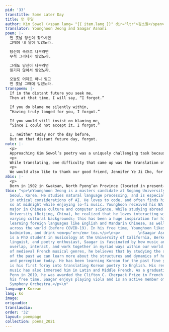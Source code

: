 ```yaml
---
pid: '33'
transtitle: Some Later Day
title: 먼 후일
author: Kim Sowol (<span lang= "{{ item.lang }}" dir="ltr">김소월</span>)
translator: Younghoon Jeong and Saagar Asnani
poem: |-
  먼 훗날 당신이 찾으시면
  그때에 내 말이 잊었노라.

  당신이 속으로 나무라면
  무척 그리다가 잊었노라.

  그래도 당신이 나무라면
  믿기지 않아서 잊었노라.

  오늘도 어제도 아니 잊고
  먼 훗날 그때에 잊었노라.
transpoem: |-
  If in the distant future you seek me,
  Then at that time, I will say, “I forgot.”

  If you do blame me silently within,
  “Having truly longed for you, I forgot.”

  If you would still insist on blaming me,
  “Since I could not accept it, I forgot.”

  I, neither today nor the day before,
  But on that distant future day, forgot.
note: |-
  <p>
  Approaching Kim Sowol’s poetry was a uniquely challenging task because of its ties to Korean folk songs, its economical use of language, and its tight metrical structure. Though it is composed of but eight short lines, Kim takes the reader on a journey of heartbreak, inner conflict, and eventual catharsis through the poem. While translating, we wanted to preserve three key elements of the original: the decasyllabic metrical structure, the alternating end repetition of the conditional tense with the word “forgot” (<span lang= "{{ item.lang }}" dir="ltr">잊었노라</span>), and the facile movement between narration and direct speech. We hoped to bring out his nuanced emotions in English without obfuscating the beautiful Korean words from which they arose.</p>
  <p>
  While translating, one difficulty that came up was the translation of the title. <span lang= "{{ item.lang }}" dir="ltr">먼 후일</span> (derived from the Chinese character <span lang= "{{ item.lang }}" dir="ltr">後日</span>) is an idiomatic expression that differs from the commonly used Korean word for future, <span lang= "{{ item.lang }}" dir="ltr">미래</span>, in that it indicates a far-off day, a day that comes later, or one that will never come to pass. Though our initial instinct was to translate it as “future day,” that would have effaced its semantic clarity through the idiom, so we chose to use “Some later day”: one which may or may not ever occur. Kim also uses the word <span lang= "{{ item.lang }}" dir="ltr">흣날</span> in the body of the poem, which is very close to <span lang= "{{ item.lang }}" dir="ltr">후일</span>, but with a greater emphasis on time elapsed. Since a literal translation could easily become very wordy here (e.g. “on a far off day that is yet to come”), we instead chose the phrase “distant future” to stand in for the multiplicity of <span lang= "{{ item.lang }}" dir="ltr">흣날</span>.</p>
  <p>
  We would also like to thank our good friend, Jennifer Ye Ji Cho, for her insightful feedback and nuanced comments on how to capture the poetic Korean in English.</p>
abio: |-
  <p>
  Born in 1902 in Kwaksan, North Pyong’an Province (located in present-day North Korea), Kim Sowol is one of Korea’s most treasured poets. Through his writings during the Japanese colonial period, he revived the spirit of Korean folk traditions. He lived a short, but prolific, life in which he published poetry that encapsulates the spirit of Korean folk songs; its rhythm, pitch, and meter lead to a blurring between language and song. This makes translating Kim Sowol’s poetry particularly difficult, due to the culture-specific references and its ties to Korean folk music. His magnum opus, <em>Azalea</em> (<span lang= "{{ item.lang }}" dir="ltr"><em>진달래 꽃</em></span>), poignantly captures the speech of a woman to her soon-to-be separated lover. His poetry was also famous for employing the concept of “<span lang= "{{ item.lang }}" dir="ltr">반어법</span>,” or “opposite practice,” in which he wrote the opposite of what he meant to convey. Some translators work around this by providing multiple versions of the translation, each capturing a specific mood or aspect of the original. Kim passed away in 1934 from a suspected opium overdose, although the exact cause of and motive for his death have never been determined; some speculate it was suicide, others a simple miscalculation of his daily painkillers. What we do know is that he left behind a body of poetry that we can appreciate for its frankness and clever manipulation of linguistic and musical elements. He left behind poetry that conveys heartfelt sentiments.</p>
tbio: "<p>\nYounghoon Jeong is a masters candidate at Sogang University, located in
  Seoul, Korea. He studies natural language processing, and is especially interested
  in ethical considerations of AI. He loves to code, and often finds himself doing
  so at midnight while enjoying lo-fi music. Younghoon received his BA as a double
  major in Chinese culture and computer science. While studying abroad at Tsinghua
  University (Beijing, China), he realized that he loves interacting with people of
  varying cultural backgrounds; this has been a huge inspiration for him to take on
  learning foreign languages like English and Mandarin Chinese, as well as travel
  across the world (before COVID-19). In his free time, Younghoon likes to rap, play
  badminton, and drink <em>pu’er</em> tea.</p>\n<p>        \nSaagar Asnani (C’19)
  is a PhD student in musicology at the University of California, Berkeley. A medievalist,
  linguist, and poetry enthusiast, Saagar is fascinated by how music and language
  overlap, interact, and work together in myriad ways within our world. A scholar
  of medieval French musical genres, he believes that by studying the soundscapes
  of the past we can learn more about the structures and dynamics of human communication
  and perception today. He has been learning Korean for the past five years, and this
  is his first foray into translating Korean poetry to English. His research on medieval
  music has also immersed him in Latin and Middle French. As a graduating senior at
  Penn in 2019, he was awarded the Clifton C. Cherpack Prize in French studies. In
  his free time, Saagar enjoys playing viola and is an active member of UC Berkeley’s
  Symphony Orchestra.</p>\n"
language: Korean
lang: ko
image:
origaudio:
translaudio:
order: '32'
layout: poempage
collection: poems_2021
---
```

